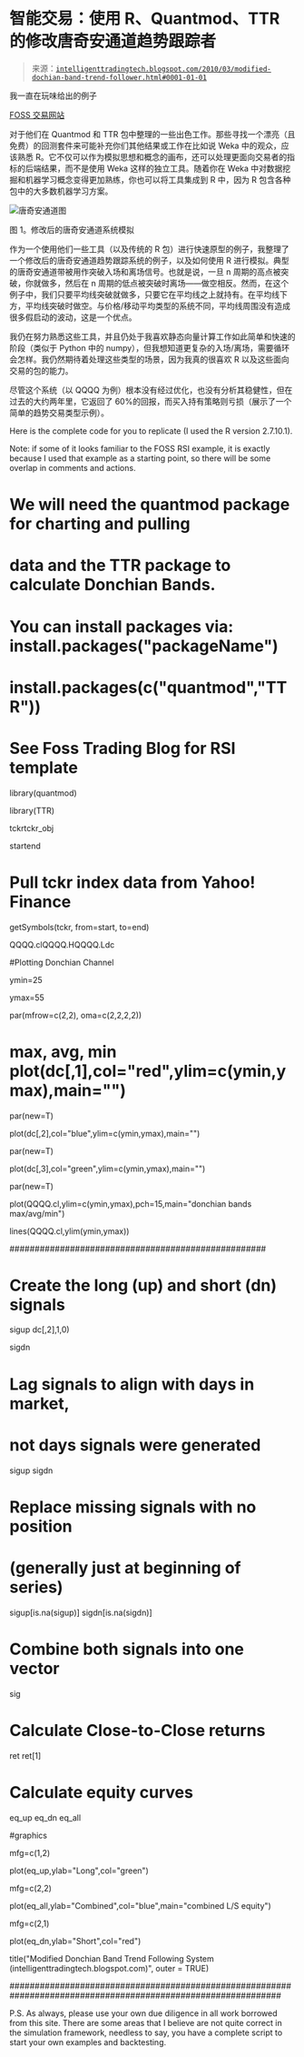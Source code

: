<!--yml

类别：未分类

日期：2024-05-18 04:46:13

-->

# 智能交易：使用 R、Quantmod、TTR 的修改唐奇安通道趋势跟踪者

> 来源：[`intelligenttradingtech.blogspot.com/2010/03/modified-dochian-band-trend-follower.html#0001-01-01`](http://intelligenttradingtech.blogspot.com/2010/03/modified-dochian-band-trend-follower.html#0001-01-01)

我一直在玩味给出的例子

[FOSS 交易网站](http://blog.fosstrading.com/2009/04/testing-rsi2-with-r.html)

对于他们在 Quantmod 和 TTR 包中整理的一些出色工作。那些寻找一个漂亮（且免费）的回测套件来可能补充你们其他结果或工作在比如说 Weka 中的观众，应该熟悉 R。它不仅可以作为模拟思想和概念的画布，还可以处理更面向交易者的指标的后端结果，而不是使用 Weka 这样的独立工具。随着你在 Weka 中对数据挖掘和机器学习概念变得更加熟练，你也可以将工具集成到 R 中，因为 R 包含各种包中的大多数机器学习方案。

![唐奇安通道图](https://blogger.googleusercontent.com/img/b/R29vZ2xl/AVvXsEg_n8wv9T8qEW-Mrx_SNJBP0bXk_zTGmeI4w4UYXQ7DKIjP6HEz_C_Z9oqDTJk0N80Gtm3rmFxGSh5UoBTpSEvN1sQLPt7tEtgCa1Mx9wWdtGZ7CFt7njGXu-zvfbAe9ULrGwRajbw9JCk/s1600-h/donch_ex.jpg)

图 1。修改后的唐奇安通道系统模拟

作为一个使用他们一些工具（以及传统的 R 包）进行快速原型的例子，我整理了一个修改后的唐奇安通道趋势跟踪系统的例子，以及如何使用 R 进行模拟。典型的唐奇安通道带被用作突破入场和离场信号。也就是说，一旦 n 周期的高点被突破，你就做多，然后在 n 周期的低点被突破时离场——做空相反。然而，在这个例子中，我们只要平均线突破就做多，只要它在平均线之上就持有。在平均线下方，平均线突破时做空。与价格/移动平均类型的系统不同，平均线周围没有造成很多假启动的波动，这是一个优点。

我仍在努力熟悉这些工具，并且仍处于我喜欢静态向量计算工作如此简单和快速的阶段（类似于 Python 中的 numpy），但我想知道更复杂的入场/离场，需要循环会怎样。我仍然期待着处理这些类型的场景，因为我真的很喜欢 R 以及这些面向交易的包的能力。

尽管这个系统（以 QQQQ 为例）根本没有经过优化，也没有分析其稳健性，但在过去的大约两年里，它返回了 60%的回报，而买入持有策略则亏损（展示了一个简单的趋势交易类型示例）。

Here is the complete code for you to replicate (I used the R version 2.7.10.1).

Note: if some of it looks familiar to the FOSS RSI example, it is exactly because I used that example as a starting point, so there will be some overlap in comments and actions.

# We will need the quantmod package for charting and pulling

# data and the TTR package to calculate Donchian Bands.

# You can install packages via: install.packages("packageName")

# install.packages(c("quantmod","TTR"))

# See Foss Trading Blog for RSI template

library(quantmod)

library(TTR)

tckrtckr_obj

startend

# Pull tckr index data from Yahoo! Finance

getSymbols(tckr, from=start, to=end)

QQQQ.clQQQQ.HQQQQ.Ldc

#Plotting Donchian Channel

ymin=25

ymax=55

par(mfrow=c(2,2), oma=c(2,2,2,2))

# max, avg, min plot(dc[,1],col="red",ylim=c(ymin,ymax),main="")

par(new=T)

plot(dc[,2],col="blue",ylim=c(ymin,ymax),main="")

par(new=T)

plot(dc[,3],col="green",ylim=c(ymin,ymax),main="")

par(new=T)

plot(QQQQ.cl,ylim=c(ymin,ymax),pch=15,main="donchian bands max/avg/min")

lines(QQQQ.cl,ylim(ymin,ymax))

###################################################

# Create the long (up) and short (dn) signals

sigup dc[,2],1,0)

sigdn

# Lag signals to align with days in market,

# not days signals were generated

sigup sigdn

# Replace missing signals with no position

# (generally just at beginning of series)

sigup[is.na(sigup)] sigdn[is.na(sigdn)]

# Combine both signals into one vector

sig

# Calculate Close-to-Close returns

ret ret[1]

# Calculate equity curves

eq_up eq_dn eq_all

#graphics

mfg=c(1,2)

plot(eq_up,ylab="Long",col="green")

mfg=c(2,2)

plot(eq_all,ylab="Combined",col="blue",main="combined L/S equity")

mfg=c(2,1)

plot(eq_dn,ylab="Short",col="red")

title("Modified Donchian Band Trend Following System (intelligenttradingtech.blogspot.com)", outer = TRUE)

##############################################################################################################

P.S. As always, please use your own due diligence in all work borrowed from this site. There are some areas that I believe are not quite correct in the simulation framework, needless to say, you have a complete script to start your own examples and backtesting.

